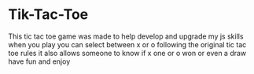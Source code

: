 # Tik-Tac-Toe
This tic tac toe game was made to help develop and upgrade my js skills 
when you play you can select between x or o following the original tic tac toe rules 
it also allows someone to know if x one or o won or even a draw 
have fun and enjoy 
